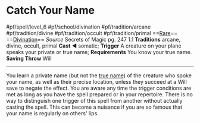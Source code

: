 # Catch Your Name
#pf/spell/level_6 #pf/school/divination #pf/tradition/arcane #pf/tradition/divine #pf/tradition/occult #pf/tradition/primal
==[Rare](../../../Traits/Rare.md)== ==[Divination](../../../Traits/Divination.md)==
*Source* Secrets of Magic pg. 247 1.1
**Traditions** arcane, divine, occult, primal
**Cast** ◄ somatic; **Trigger** A creature on your plane speaks your private or true name; **Requirements** You know your true name.
**Saving Throw** Will

---
You learn a private name (but not the [true name](../../../Rules/True%20Names.md)) of the creature who spoke your name, as well as their precise location, unless they succeed at a Will save to negate the effect. You are aware any time the trigger conditions are met as long as you have the spell prepared or in your repertoire. There is no way to distinguish one trigger of this spell from another without actually casting the spell. This can become a nuisance if you are so famous that your name is regularly on others' lips.